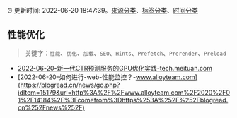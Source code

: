:alarm_clock: 更新时间: 2022-06-20 18:47:39。[来源分类](../README.md)、[标签分类](../TAGS.md)、[时间分类](../TIMELINE.md)

## 性能优化


> 关键字：`性能`、`优化`、`加载`、`SEO`、`Hints`、`Prefetch`、`Prerender`、`Preload`



- [2022-06-20-新一代CTR预测服务的GPU优化实践-tech.meituan.com](https://blogread.cn/news/go.php?idItem=15187&url=https%3A%2F%2Ftech.meituan.com%2F2021%2F09%2F09%2Fctr-gpu-practice.html%3Fcomefrom%3Dhttps%253A%252F%252Fblogread.cn%252Fnews%252F) 
- [2022-06-20-如何进行-web-性能监控？-www.alloyteam.com](https://blogread.cn/news/go.php?idItem=15179&url=http%3A%2F%2Fwww.alloyteam.com%2F2020%2F01%2F14184%2F%3Fcomefrom%3Dhttps%253A%252F%252Fblogread.cn%252Fnews%252F) 
